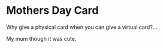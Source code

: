 # Mothers Day Card

Why give a physical card when you can give a virtual card?...

My mum though it was cute.
